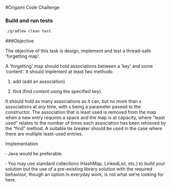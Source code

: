 
#Origami Code Challenge

### Build and run tests

```bash
./gradlew clean test
```

###Objective  

The objective of this task is design, implement and test a thread-safe 'forgetting map'.  

A 'forgetting' map should hold associations between a ‘key’ and some ‘content’. It should implement at least two methods:  

1.   add (add an association)  

2.    find (find content using the specified key).  

It should hold as many associations as it can, but no more than x associations at any time, with x being a parameter passed to the constructor. The association that is least used is removed from the map when a new entry requires a space and the map is at capacity, where “least used” relates to the number of times each association has been retrieved by the “find” method.  A suitable tie breaker should be used in the case where there are multiple least-used entries. 

Implementation  

·        Java would be preferable.  

·        You may use standard collections (HashMap, LinkedList, etc.) to build your solution but the use of a pre-existing library solution with the required behaviour, though an option in everyday work, is not what we’re looking for here. 

